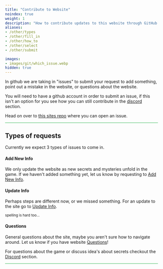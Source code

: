 ```yaml
---
title: "Contribute to Website"
noindex: true
weight: 1
description: "How to contribute updates to this website through GitHub."
aliases:
- /other/types
- /other/fill_in
- /other/how_to
- /other/select
- /other/submit

images: 
- images/git/which_issue.webp
hidden: true
--- 
```


In github we are taking in "issues" to submit your request to add something, point out a mistake in the website, or questions about the website.

You will need to have a github account in order to submit an issue, if this isn't an option for you see how you can still contribute in the [discord](/contribute/discord/) section.


Head on over to [this sites repo](https://github.com/doodlebunnyhops/doodlebunnyhops.github.io/issues) where you can open an issue. 


<hr style="background-color: #28b44c" size=8>


## Types of requests
Currently we expect 3 types of issues to come in.


#### Add New Info

We only update the website as new secrets and mysteries unfold in the game. If we haven't added something yet, let us know by requesting to [Add New Info](https://github.com/doodlebunnyhops/doodlebunnyhops.github.io/issues/new?assignees=doodlebunnyhops&labels=enhancement&projects=&template=add-new-info.md&title=%5BNew+Content%5D).

#### Update Info

Perhaps steps are different now, or we missed something. For an update to the site go to [Update Info](https://github.com/doodlebunnyhops/doodlebunnyhops.github.io/issues/new?assignees=doodlebunnyhops&labels=documentation&projects=&template=update-info.md&title=%5BSite+Update%5D).

<sub>spelling is hard too...</sub>

#### Questions

General questions about the site, maybe you aren't sure how to navigate around. Let us know if you have website [Questions](https://github.com/doodlebunnyhops/doodlebunnyhops.github.io/issues/new?assignees=doodlebunnyhops&labels=question&projects=&template=question.md&title=%5BQuestion%5D)!

For questions about the game or discuss idea's about secrets checkout the [Discord](/contribute/discord) section.

<hr style="background-color: #28b44c" size=8>
